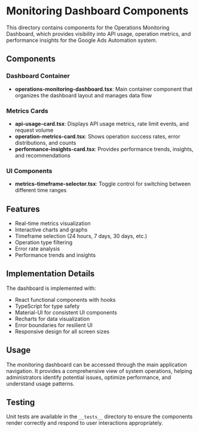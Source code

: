 # Monitoring Dashboard Components

This directory contains components for the Operations Monitoring Dashboard, which provides visibility into API usage, operation metrics, and performance insights for the Google Ads Automation system.

## Components

### Dashboard Container
- **operations-monitoring-dashboard.tsx**: Main container component that organizes the dashboard layout and manages data flow

### Metrics Cards
- **api-usage-card.tsx**: Displays API usage metrics, rate limit events, and request volume
- **operation-metrics-card.tsx**: Shows operation success rates, error distributions, and counts
- **performance-insights-card.tsx**: Provides performance trends, insights, and recommendations

### UI Components
- **metrics-timeframe-selector.tsx**: Toggle control for switching between different time ranges

## Features

- Real-time metrics visualization
- Interactive charts and graphs
- Timeframe selection (24 hours, 7 days, 30 days, etc.)
- Operation type filtering
- Error rate analysis
- Performance trends and insights

## Implementation Details

The dashboard is implemented with:
- React functional components with hooks
- TypeScript for type safety
- Material-UI for consistent UI components
- Recharts for data visualization
- Error boundaries for resilient UI
- Responsive design for all screen sizes

## Usage

The monitoring dashboard can be accessed through the main application navigation. It provides a comprehensive view of system operations, helping administrators identify potential issues, optimize performance, and understand usage patterns.

## Testing

Unit tests are available in the `__tests__` directory to ensure the components render correctly and respond to user interactions appropriately.
